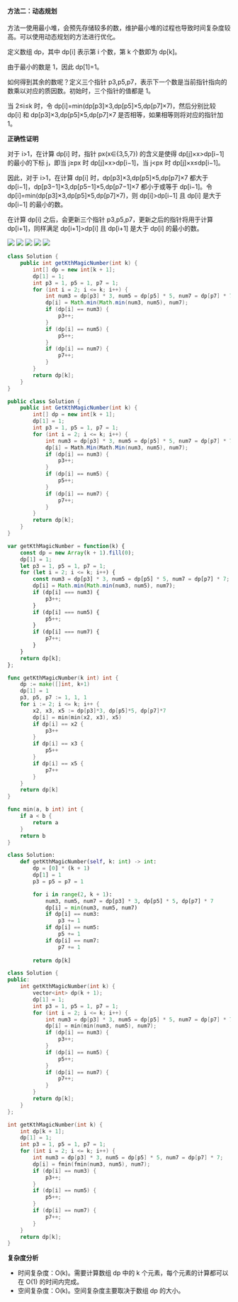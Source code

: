 ﻿#### [](https://leetcode.cn/problems/get-kth-magic-number-lcci/solution/di-k-ge-shu-by-leetcode-solution-vzp7//#方法二：动态规划)方法二：动态规划

方法一使用最小堆，会预先存储较多的数，维护最小堆的过程也导致时间复杂度较高。可以使用动态规划的方法进行优化。

定义数组 dp，其中 dp[i] 表示第 i 个数，第 k 个数即为 dp[k]。

由于最小的数是 1，因此 dp[1]=1。

如何得到其余的数呢？定义三个指针 p3,p5,p7，表示下一个数是当前指针指向的数乘以对应的质因数。初始时，三个指针的值都是 1。

当 2≤i≤k 时，令 dp[i]=min(dp[p3]×3,dp[p5]×5,dp[p7]×7)，然后分别比较 dp[i] 和 dp[p3]×3,dp[p5]×5,dp[p7]×7 是否相等，如果相等则将对应的指针加 1。

**正确性证明**

对于 i>1，在计算 dp[i] 时，指针 px(x∈{3,5,7}) 的含义是使得 dp[j]×x>dp[i−1] 的最小的下标 j，即当 j≥px 时 dp[j]×x>dp[i−1]，当 j<px 时 dp[j]×x≤dp[i−1]。

因此，对于 i>1，在计算 dp[i] 时，dp[p3]×3,dp[p5]×5,dp[p7]×7 都大于 dp[i−1]，dp[p3−1]×3,dp[p5−1]×5,dp[p7−1]×7 都小于或等于 dp[i−1]。令 dp[i]=min(dp[p3]×3,dp[p5]×5,dp[p7]×7)，则 dp[i]>dp[i−1] 且 dp[i] 是大于 dp[i−1] 的最小的数。

在计算 dp[i] 之后，会更新三个指针 p3,p5,p7，更新之后的指针将用于计算 dp[i+1]，同样满足 dp[i+1]>dp[i] 且 dp[i+1] 是大于 dp[i] 的最小的数。

![](./assets/img/Solution1709_4_01.png)
![](./assets/img/Solution1709_4_02.png)
![](./assets/img/Solution1709_4_03.png)
![](./assets/img/Solution1709_4_04.png)
![](./assets/img/Solution1709_4_05.png)

```Java
class Solution {
    public int getKthMagicNumber(int k) {
        int[] dp = new int[k + 1];
        dp[1] = 1;
        int p3 = 1, p5 = 1, p7 = 1;
        for (int i = 2; i <= k; i++) {
            int num3 = dp[p3] * 3, num5 = dp[p5] * 5, num7 = dp[p7] * 7;
            dp[i] = Math.min(Math.min(num3, num5), num7);
            if (dp[i] == num3) {
                p3++;
            }
            if (dp[i] == num5) {
                p5++;
            }
            if (dp[i] == num7) {
                p7++;
            }
        }
        return dp[k];
    }
}
```

```C#
public class Solution {
    public int GetKthMagicNumber(int k) {
        int[] dp = new int[k + 1];
        dp[1] = 1;
        int p3 = 1, p5 = 1, p7 = 1;
        for (int i = 2; i <= k; i++) {
            int num3 = dp[p3] * 3, num5 = dp[p5] * 5, num7 = dp[p7] * 7;
            dp[i] = Math.Min(Math.Min(num3, num5), num7);
            if (dp[i] == num3) {
                p3++;
            }
            if (dp[i] == num5) {
                p5++;
            }
            if (dp[i] == num7) {
                p7++;
            }
        }
        return dp[k];
    }
}
```

```JavaScript
var getKthMagicNumber = function(k) {
    const dp = new Array(k + 1).fill(0);
    dp[1] = 1;
    let p3 = 1, p5 = 1, p7 = 1;
    for (let i = 2; i <= k; i++) {
        const num3 = dp[p3] * 3, num5 = dp[p5] * 5, num7 = dp[p7] * 7;
        dp[i] = Math.min(Math.min(num3, num5), num7);
        if (dp[i] === num3) {
            p3++;
        }
        if (dp[i] === num5) {
            p5++;
        }
        if (dp[i] === num7) {
            p7++;
        }
    }
    return dp[k];
};
```

```Go
func getKthMagicNumber(k int) int {
    dp := make([]int, k+1)
    dp[1] = 1
    p3, p5, p7 := 1, 1, 1
    for i := 2; i <= k; i++ {
        x2, x3, x5 := dp[p3]*3, dp[p5]*5, dp[p7]*7
        dp[i] = min(min(x2, x3), x5)
        if dp[i] == x2 {
            p3++
        }
        if dp[i] == x3 {
            p5++
        }
        if dp[i] == x5 {
            p7++
        }
    }
    return dp[k]
}

func min(a, b int) int {
    if a < b {
        return a
    }
    return b
}
```

```Python
class Solution:
    def getKthMagicNumber(self, k: int) -> int:
        dp = [0] * (k + 1)
        dp[1] = 1
        p3 = p5 = p7 = 1

        for i in range(2, k + 1):
            num3, num5, num7 = dp[p3] * 3, dp[p5] * 5, dp[p7] * 7
            dp[i] = min(num3, num5, num7)
            if dp[i] == num3:
                p3 += 1
            if dp[i] == num5:
                p5 += 1
            if dp[i] == num7:
                p7 += 1
        
        return dp[k]
```

```C++
class Solution {
public:
    int getKthMagicNumber(int k) {
        vector<int> dp(k + 1);
        dp[1] = 1;
        int p3 = 1, p5 = 1, p7 = 1;
        for (int i = 2; i <= k; i++) {
            int num3 = dp[p3] * 3, num5 = dp[p5] * 5, num7 = dp[p7] * 7;
            dp[i] = min(min(num3, num5), num7);
            if (dp[i] == num3) {
                p3++;
            }
            if (dp[i] == num5) {
                p5++;
            }
            if (dp[i] == num7) {
                p7++;
            }
        }
        return dp[k];
    }
};
```

```C
int getKthMagicNumber(int k) {
    int dp[k + 1];
    dp[1] = 1;
    int p3 = 1, p5 = 1, p7 = 1;
    for (int i = 2; i <= k; i++) {
        int num3 = dp[p3] * 3, num5 = dp[p5] * 5, num7 = dp[p7] * 7;
        dp[i] = fmin(fmin(num3, num5), num7);
        if (dp[i] == num3) {
            p3++;
        }
        if (dp[i] == num5) {
            p5++;
        }
        if (dp[i] == num7) {
            p7++;
        }
    }
    return dp[k];
}
```

**复杂度分析**

-   时间复杂度：O(k)。需要计算数组 dp 中的 k 个元素，每个元素的计算都可以在 O(1) 的时间内完成。
-   空间复杂度：O(k)。空间复杂度主要取决于数组 dp 的大小。
